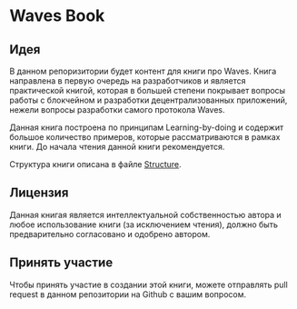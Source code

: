 # Waves Book

## Идея

В данном репоризитории будет контент для книги про Waves. Книга направлена в первую очередь на разработчиков и является практической книгой, которая в большей степени покрывает вопросы работы с блокчейном и разработки децентрализованных приложений, нежели вопросы разработки самого протокола Waves.

Данная книга построена по принципам Learning-by-doing и содержит большое количество примеров, которые рассматриваются в рамках книги. До начала чтения данной книги рекомендуется.

Структура книги описана в файле [Structure](./structure.md).

## Лицензия

Данная книгая является интеллектуальной собственностью автора и любое использование книги (за исключением чтения), должно быть предварительно согласовано и одобрено автором.

## Принять участие

Чтобы принять участие в создании этой книги, можете отправлять pull request в данном репозитории на Github c вашим вопросом.
